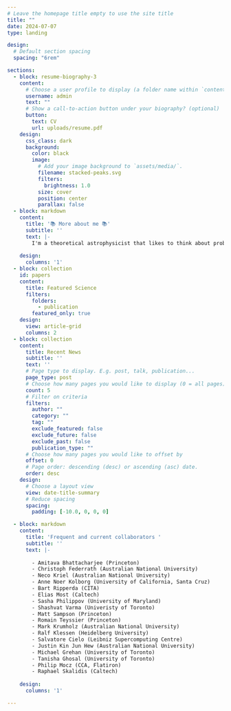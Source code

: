 ```yaml
---
# Leave the homepage title empty to use the site title
title: ""
date: 2024-07-07
type: landing

design:
  # Default section spacing
  spacing: "6rem"

sections:
  - block: resume-biography-3
    content:
      # Choose a user profile to display (a folder name within `content/authors/`)
      username: admin
      text: ""
      # Show a call-to-action button under your biography? (optional)
      button:
        text: CV
        url: uploads/resume.pdf
    design:
      css_class: dark
      background:
        color: black
        image:
          # Add your image background to `assets/media/`.
          filename: stacked-peaks.svg
          filters:
            brightness: 1.0
          size: cover
          position: center
          parallax: false
  - block: markdown
    content:
      title: '📚 More about me 📚'
      subtitle: ''
      text: |-
        I'm a theoretical astrophysicist that likes to think about problems in the framework of stochastic, fluctuating fluids and plasmas, e.g., turbulence, the phenomena that glues the different scales of the Universe together and one of the so-called [oustanding problems in classical mechanics](https://mathoverflow.net/questions/27805/is-there-a-mathematically-precise-definition-of-turbulence-for-solutions-of-navie) (even though quantum mechanical turbulence is a well-established field of research). A lot of my published work pertains to the interstellar medium turbulence, and still now a significant portion of my time I dedicate to better understanding the [galactic turbulence cascade](https://ui.adsabs.harvard.edu/abs/1995ApJ...443..209A/abstract) through fundamental plasma physics, but an even larger portion of my time is dedicated to expanding across the Universe, from the meter scales of the plasma environment between two merging neutron stars, to the kpc scales of the intracluster medium. I work with a number of students and collaborators on theory and local numerical fluid plasma simulations, and I am keenly trying to engage with more collaborators on global and particle-in-cell simulations (please reach out!)! I very much enjoy working on the turbulent dynamo problems, and recently ran the [largest turbulent dynamo simulation in the world](https://arxiv.org/abs/2405.16626), reaching Reynolds number of over a million (grids of 10,080^3). I am always look for a new context to apply my understanding of turbulence and dynamos, even in quite abstract ways where the fluctuating field of interest is actually just clouds interfering with [ground-based optical communication networks](https://arxiv.org/abs/2211.09248), or the illumination of [Van Gogh's Starry Night](https://arxiv.org/abs/1902.03381). I like to work in teams, big or small, where ideas can be exchanged freely and problems can be explored in detail through multiple contributions of ideas and calculations. 
        
    design:
      columns: '1'
  - block: collection
    id: papers
    content:
      title: Featured Science
      filters:
        folders:
          - publication
        featured_only: true
    design:
      view: article-grid
      columns: 2
  - block: collection
    content:
      title: Recent News
      subtitle: ''
      text: ''
      # Page type to display. E.g. post, talk, publication...
      page_type: post
      # Choose how many pages you would like to display (0 = all pages)
      count: 5
      # Filter on criteria
      filters:
        author: ""
        category: ""
        tag: ""
        exclude_featured: false
        exclude_future: false
        exclude_past: false
        publication_type: ""
      # Choose how many pages you would like to offset by
      offset: 0
      # Page order: descending (desc) or ascending (asc) date.
      order: desc
    design:
      # Choose a layout view
      view: date-title-summary
      # Reduce spacing
      spacing:
        padding: [-10.0, 0, 0, 0]

  - block: markdown
    content:
      title: 'Frequent and current collaborators '
      subtitle: ''
      text: |-
      
        - Amitava Bhattacharjee (Princeton)
        - Christoph Federrath (Australian National University)
        - Neco Kriel (Australian National University)
        - Anne Noer Kolborg (University of California, Santa Cruz)
        - Bart Ripperda (CITA)
        - Elias Most (Caltech)
        - Sasha Philippov (University of Maryland)
        - Shashvat Varma (Univeristy of Toronto)
        - Matt Sampson (Princeton)
        - Romain Teyssier (Princeton)
        - Mark Krumholz (Australian National University)
        - Ralf Klessen (Heidelberg University)
        - Salvatore Cielo (Leibniz Supercomputing Centre)
        - Justin Kin Jun Hew (Australian National University)
        - Michael Grehan (University of Toronto)
        - Tanisha Ghosal (University of Toronto)
        - Philip Mocz (CCA, Flatiron)
        - Raphael Skalidis (Caltech)
        
    design:
      columns: '1'

---
```

